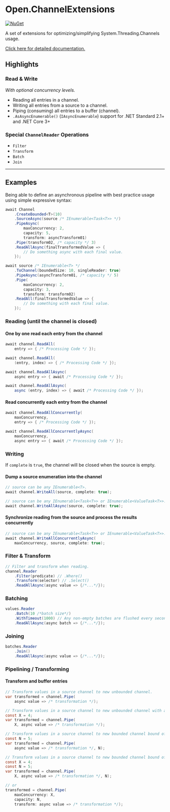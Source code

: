 # Open.ChannelExtensions

[![NuGet](https://img.shields.io/nuget/v/Open.ChannelExtensions.svg?style=flat)](https://www.nuget.org/packages/Open.ChannelExtensions/)

A set of extensions for optimizing/simplifying System.Threading.Channels usage.

[Click here for detailed documentation.](https://open-net-libraries.github.io/Open.ChannelExtensions/api/Open.ChannelExtensions.Extensions.html#methods)

## Highlights

### Read & Write

*With optional concurrency levels.*

* Reading all entries in a channel.
* Writing all entries from a source to a channel.
* Piping (consuming) all entries to a buffer (channel).
* `.AsAsyncEnumerable()` (`IAsyncEnumerable`) support for .NET Standard 2.1+ and .NET Core 3+

### Special `ChannelReader` Operations

* `Filter`
* `Transform`
* `Batch`
* `Join`

---

## Examples

Being able to define an asynchronous pipeline with best practice usage using simple expressive syntax:

```cs
await Channel
    .CreateBounded<T>(10)
    .SourceAsync(source /* IEnumerable<Task<T>> */)
    .PipeAsync(
        maxConcurrency: 2,
        capacity: 5,
        transform: asyncTransform01)
    .Pipe(transform02, /* capacity */ 3)
    .ReadAllAsync(finalTransformedValue => {
        // Do something async with each final value.
    });
```

```cs
await source /* IEnumerable<T> */
    .ToChannel(boundedSize: 10, singleReader: true)
    .PipeAsync(asyncTransform01, /* capacity */ 5)
    .Pipe(
        maxConcurrency: 2,
        capacity: 3,
        transform: transform02)
    .ReadAll(finalTransformedValue => {
        // Do something with each final value.
    });
```

### Reading (until the channel is closed)

#### One by one read each entry from the channel

```cs
await channel.ReadAll(
    entry => { /* Processing Code */ });
```

```cs
await channel.ReadAll(
    (entry, index) => { /* Processing Code */ });
```

```cs
await channel.ReadAllAsync(
    async entry => { await /* Processing Code */ });
```

```cs
await channel.ReadAllAsync(
    async (entry, index) => { await /* Processing Code */ });
```

#### Read concurrently each entry from the channel

```cs
await channel.ReadAllConcurrently(
    maxConcurrency,
    entry => { /* Processing Code */ });
```

```cs
await channel.ReadAllConcurrentlyAsync(
    maxConcurrency,
    async entry => { await /* Processing Code */ });
```

### Writing

If `complete` is `true`, the channel will be closed when the source is empty.

#### Dump a source enumeration into the channel

```cs
// source can be any IEnumerable<T>.
await channel.WriteAll(source, complete: true);
```

```cs
// source can be any IEnumerable<Task<T>> or IEnumerable<ValueTask<T>>.
await channel.WriteAllAsync(source, complete: true);
```

#### Synchronize reading from the source and process the results concurrently

```cs
// source can be any IEnumerable<Task<T>> or IEnumerable<ValueTask<T>>.
await channel.WriteAllConcurrentlyAsync(
    maxConcurrency, source, complete: true);
```

### Filter & Transform

```cs
// Filter and transform when reading.
channel.Reader
    .Filter(predicate) // .Where()
    .Transform(selector) // .Select()
    .ReadAllAsync(async value => {/*...*/});
```

### Batching

```cs
values.Reader
    .Batch(10 /*batch size*/)
    .WithTimeout(1000) // Any non-empty batches are flushed every second.
    .ReadAllAsync(async batch => {/*...*/});
```

### Joining

```cs
batches.Reader
    .Join()
    .ReadAllAsync(async value => {/*...*/});
```

### Pipelining / Transforming

#### Transform and buffer entries

```cs
// Transform values in a source channel to new unbounded channel.
var transformed = channel.Pipe(
    async value => /* transformation */);
```

```cs
// Transform values in a source channel to new unbounded channel with a max concurrency of X.
const X = 4;
var transformed = channel.Pipe(
    X, async value => /* transformation */);
```

```cs
// Transform values in a source channel to new bounded channel bound of N entries.
const N = 5;
var transformed = channel.Pipe(
    async value => /* transformation */, N);
```

```cs
// Transform values in a source channel to new bounded channel bound of N entries with a max concurrency of X.
const X = 4;
const N = 5;
var transformed = channel.Pipe(
    X, async value => /* transformation */, N);

// or
transformed = channel.Pipe(
    maxConcurrency: X,
    capacity: N,
    transform: async value => /* transformation */);
```
